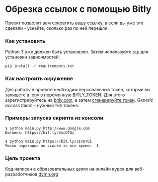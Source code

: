 # Обрезка ссылок с помощью Bitly

Проект позволит вам сократить вашу ссылку, а если вы уже это сделали - узнайте, сколько раз по ней перешли.

### Как установить

Python 3 уже должен быть установлен.
Затем используйте `pip` для установки зависимостей:
```
pip install -r requirements.txt
```

### Как настроить окружение

Для работы в проекте необходим персональный токен, который вы запишете в .env в переменную BITLY_TOKEN. Для этого зарегистрируйтесь на [bitly.com](https://app.bitly.com), а затем [сгенерируйте токен](https://bitly.com/a/oauth_apps).
*Generic access token* - нужный тип токена.

### Примеры запуска скрипта из консоли
```
$ python main.py http://www.google.com
Битлинк: https://bit.ly/3scOTGi
```
```
$ python main.py https://bit.ly/3scOTGi
Число переходов по ссылке за все время:  1
```

### Цель проекта

Код написан в образовательных целях на онлайн курсе для веб-разработчиков [dvmn.org](https://dvmn.org)
